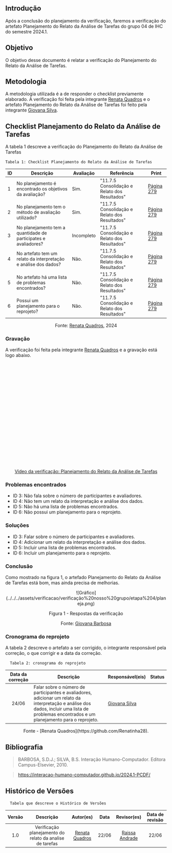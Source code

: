 ## Introdução
Após a conclusão do planejamento da verificação, faremos a verificação do artefato Planejamento do Relato da Análise de Tarefas do grupo 04 de IHC do semestre 2024.1.

## Objetivo
O objetivo desse documento é relatar a verificação do Planejamento do Relato da Análise de Tarefas.

## Metodologia 
A metodologia utilizada é a de responder o checklist previamente elaborado. A verificação foi feita pela integrante [Renata Quadros](https://github.com/Renatinha28) e o artefato Planejamento do Relato da Análise de Tarefas foi feito pela integrante [Giovana Silva](https://github.com/gio221).

## Checklist Planejamento do Relato da Análise de Tarefas
A tabela 1 descreve a verificação do Planejamento do Relato da Análise de Tarefas

    Tabela 1: Checklist Planejamento do Relato da Análise de Tarefas

| ID | Descrição | Avaliação | Referência | Print |
|----------|----------|----------|--------|--------|
|  1  | No planejamento é encontrado os objetivos da avaliação?       |   Sim.       |"11.7.5 Consolidação e Relato dos Resultados"    |[Página 279](<../../../assets/verificacao/verificação nosso grupo/etapa 4/279hta.png>) |
|  2  |   No planejamento tem o método de avaliação utilizado?       |     Sim.     |"11.7.5 Consolidação e Relato dos Resultados"    | [Página 279](<../../../assets/verificacao/verificação nosso grupo/etapa 4/279hta.png>)|
|  3  |  No planejamento tem a quantidade de participates e avaliadores?        |      Incompleto    |"11.7.5 Consolidação e Relato dos Resultados"     |[Página 279](<../../../assets/verificacao/verificação nosso grupo/etapa 4/279hta.png>) |
|  4  |  No artefato tem um relato da interpretação e análise dos dados?        |       Não.   |"11.7.5 Consolidação e Relato dos Resultados"     |[Página 279](<../../../assets/verificacao/verificação nosso grupo/etapa 4/279hta.png>) |
|  5  |     No artefato há uma lista de problemas encontrados?     |      Não.    | "11.7.5 Consolidação e Relato dos Resultados"     |[Página 279](<../../../assets/verificacao/verificação nosso grupo/etapa 4/279hta.png>) |
|  6  |     Possui um planejamento para o reprojeto?     |     Não.     | "11.7.5 Consolidação e Relato dos Resultados"     |[Página 279](<../../../assets/verificacao/verificação nosso grupo/etapa 4/279hta.png>) |

  <center> <p>Fonte: <a href="https://github.com/Renatinha28">Renata Quadros</a>, 2024</p>
</center>

### Gravação
A verificação foi feita pela integrante [Renata Quadros](https://github.com/Renatinha28) e a gravação está logo abaixo.

<p style="text-align: center">
    <iframe width="560" height="315" src="" title="YouTube video player" frameborder="0" allow="accelerometer; autoplay; clipboard-write; encrypted-media; gyroscope; picture-in-picture; web-share" referrerpolicy="strict-origin-when-cross-origin" allowfullscreen></iframe>
</p>
<p style="text-align: center">
    <a href="" target="_blank">Vídeo da verificação: Planejamento do Relato da Análise de Tarefas  </a>
</p>

### Problemas encontrados
- ID 3: Não fala sobre o número de participantes e avaliadores.
- ID 4: Não tem um relato da interpretação e análise dos dados.
- ID 5: Não há uma lista de problemas encontrados.
- ID 6: Não possui um planejamento para o reprojeto.

### Soluções
- ID 3: Falar sobre o número de participantes e avaliadores.
- ID 4: Adicionar um relato da interpretação e análise dos dados.
- ID 5: Incluir uma lista de problemas encontrados.
- ID 6: Incluir um planejamento para o reprojeto.

### Conclusão
Como mostrado na figura 1, o artefado Planejamento do Relato da Análise de Tarefas está bom, mas ainda precisa de melhorias.


<center>
![Gráfico](../../../assets/verificacao/verificação%20nosso%20grupo/etapa%204/planeja.png)
<div align="center">
<p> Figura 1 - Respostas da verificação </p>
 <center>  <p>Fonte: <a href="https://github.com/gio221">Giovana Barbosa</a></p></center>        
</div></center>

### Cronograma do reprojeto
A tabela 2 descreve o artefato a ser corrigido, o integrante responsável pela correção, o que corrigir e a data da correção.

      Tabela 2: cronograma do reprojeto
| Data da correção | Descrição | Responsável(eis) | Status |
| :----------------------: | -------------------- | ---------------- | --------------- |
|24/06| Falar sobre o número de participantes e avaliadores, adicionar um relato da interpretação e análise dos dados, incluir uma lista de problemas encontrados e um planejamento para o reprojeto.| [Giovana Silva](https://github.com/gio221) | |

<center>  Fonte - [Renata Quadros](https://github.com/Renatinha28). </center>

## Bibliografia
> BARBOSA, S.D.J.; SILVA, B.S. Interação Humano-Computador. Editora Campus-Elsevier, 2010.

> https://interacao-humano-computador.github.io/2024.1-PCDF/

## Histórico de Versões
      Tabela que descreve o Histórico de Versões

|     Versão       |     Descrição      |      Autor(es)      | Data           |  Revisor(es)          |Data de revisão|
| :----------------------------------------------------------: | :-------------------------------: | :-------------------------------------------------: | :-------------------------------: |  :-------------------------------: | :-------------------------------: |
| 1.0 | Verificação planejamento do relato da analise de tarefas | [Renata Quadros](https://github.com/Renatinha28)  | 22/06 | [Raissa Andrade](https://github.com/RaissaAndradeS) | 22/06
